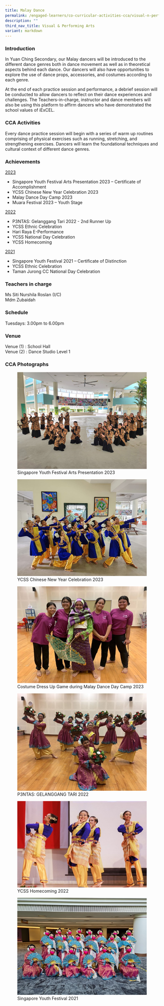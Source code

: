 ```yaml
---
title: Malay Dance
permalink: /engaged-learners/co-curricular-activities-cca/visual-n-performing-arts/malay-dance/
description: ""
third_nav_title: Visual & Performing Arts
variant: markdown
---
```

### Introduction

In Yuan Ching Secondary, our Malay dancers will be introduced to the different dance genres both in dance movement as well as in theoretical aspects behind each dance. Our dancers will also have opportunities to explore the use of dance props, accessories, and costumes according to each genre.

At the end of each practice session and performance, a debrief session will be conducted to allow dancers to reflect on their dance experiences and challenges. The Teachers-in-charge, instructor and dance members will also be using this platform to affirm dancers who have demonstrated the school values of iExCEL.

### CCA Activities

Every dance practice session will begin with a series of warm up routines comprising of physical exercises such as running, stretching, and strengthening exercises. Dancers will learn the foundational techniques and cultural context of different dance genres.

### Achievements

<u> 2023 </u>
* Singapore Youth Festival Arts Presentation 2023 – Certificate of Accomplishment
* YCSS Chinese New Year Celebration 2023
* Malay Dance Day Camp 2023
* Muara Festival 2023 – Youth Stage


<u> 2022 </u>
*   P3NTAS: Gelanggang Tari 2022 - 2nd Runner Up
*   YCSS Ethnic Celebration
*   Hari Raya E-Performance
*   YCSS National Day Celebration
*   YCSS Homecoming

<u> 2021 </u>
*   Singapore Youth Festival 2021 – Certificate of Distinction
*   YCSS Ethnic Celebration
*   Taman Jurong CC National Day Celebration

### Teachers in charge

Ms Siti Nurshila Roslan (I/C) <br>
Mdm Zubaidah

### Schedule

Tuesdays: 3.00pm to 6.00pm<br>

### Venue

Venue (1) : School Hall <br>
Venue (2) : Dance Studio Level 1 <br>

### CCA Photographs

<figure>  
<img src="/images/01%20syf%20malay%20dance%202023_.png"> 
<figcaption> Singapore Youth Festival Arts Presentation 2023 </figcaption>  
</figure>

<figure>  
<img src="/images/02%20ycss%20cny%20celebration%202023.jpg"> 
<figcaption> YCSS Chinese New Year Celebration 2023 </figcaption>  
</figure>

<figure>  
<img src="/images/malay%20dance%20costume%20dress%20up.jpg"> 
<figcaption> Costume Dress Up Game during Malay Dance Day Camp 2023 </figcaption>  
</figure>

<figure>  
<img src="/images/P3NTAS%20Gelanggang%20Tari%202022.jpg"> 
<figcaption> P3NTAS: GELANGGANG TARI 2022 </figcaption>  
</figure>

<figure>  
<img src="/images/YCSS%20Homecoming%202022.jpg"> 
<figcaption> YCSS Homecoming 2022 </figcaption>  
</figure>


<figure>  
<img src="/images/Singapore%20Youth%20Festival%202021.jpg"> 
<figcaption> Singapore Youth Festival 2021 </figcaption>  
</figure>